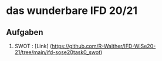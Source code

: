 # das wunderbare IFD 20/21

## Aufgaben
1. SWOT : [Link] (https://github.com/R-Walther/IFD-WiSe20-21/tree/main/ifd-sose20task0_swot)
